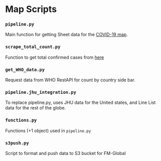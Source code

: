 # Map Scripts

### `pipeline.py`
Main function for getting Sheet data for the [COVID-19 map](https://www.healthmap.org/covid-19/).

### `scrape_total_count.py`
Function to get total confirmed cases from [here]('https://docs.google.com/spreadsheets/d/e/2PACX-1vR30F8lYP3jG7YOq8es0PBpJIE5yvRVZffOyaqC0GgMBN6yt0Q-NI8pxS7hd1F9dYXnowSC6zpZmW9D/pubhtml/sheet?headers=false&gid=0&range=A1:I183')

### `get_WHO_data.py`
Request data from WHO RestAPI for count by country side bar. 

###  `pipeline.jhu_integration.py`
To replace pipeline.py, uses JHU data for the United states, and Line List data for the rest of the globe. 

### `functions.py`
Functions (+1 object) used in `pipeline.py`

### `s3push.py`
Script to format and push data to S3 bucket for FM-Global